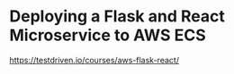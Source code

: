 # Deploying a Flask and React Microservice to AWS ECS

https://testdriven.io/courses/aws-flask-react/
